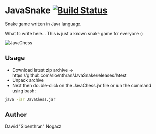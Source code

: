 # JavaSnake [![Build Status](https://travis-ci.org/sloenthran/JavaSnake.svg?branch=master)](https://travis-ci.org/sloenthran/JavaSnake)

Snake game written in Java language.

What to write here... This is just a known snake game for everyone :)

![JavaChess](https://raw.githubusercontent.com/sloenthran/JavaSnake/master/src/main/resources/screen.png)

## Usage

* Download latest zip archive -> https://github.com/sloenthran/JavaSnake/releases/latest
* Unpack archive
* Next then double-click on the JavaChess.jar file or run the command using bash:

```bash
java -jar JavaChess.jar
```
## Author
Dawid "Sloenthran" Nogacz
